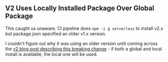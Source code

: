 
## V2 Uses Locally Installed Package Over Global Package

This caught us unaware. CI pipeline does `npm -i g serverless` to install v2.x but package.json specified an older v1.x version.

I couldn't figure out why it was using an older version until coming across the [v2 blog post describing this breaking change](https://www.serverless.com/blog/serverless-framework-v2) - if both a global and local install is available, the local one will be used.

